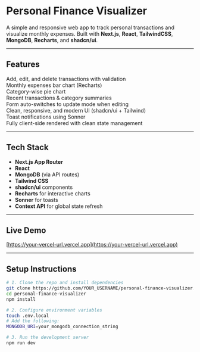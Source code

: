 #  Personal Finance Visualizer

A simple and responsive web app to track personal transactions and visualize monthly expenses. Built with **Next.js**, **React**, **TailwindCSS**, **MongoDB**, **Recharts**, and **shadcn/ui**.

---

##  Features

 Add, edit, and delete transactions with validation   
 Monthly expenses bar chart (Recharts)  
 Category-wise pie chart  
 Recent transactions & category summaries  
 Form auto-switches to update mode when editing  
 Clean, responsive, and modern UI (shadcn/ui + Tailwind)  
 Toast notifications using Sonner  
 Fully client-side rendered with clean state management  

---

##  Tech Stack

- **Next.js App Router**
- **React**
- **MongoDB** (via API routes)
- **Tailwind CSS**
- **shadcn/ui** components
- **Recharts** for interactive charts
- **Sonner** for toasts
- **Context API** for global state refresh

---

##  Live Demo

[https://your-vercel-url.vercel.app](https://your-vercel-url.vercel.app)

---

##  Setup Instructions

```bash
# 1. Clone the repo and install dependencies
git clone https://github.com/YOUR_USERNAME/personal-finance-visualizer.git
cd personal-finance-visualizer
npm install

# 2. Configure environment variables
touch .env.local
# Add the following:
MONGODB_URI=your_mongodb_connection_string

# 3. Run the development server
npm run dev
